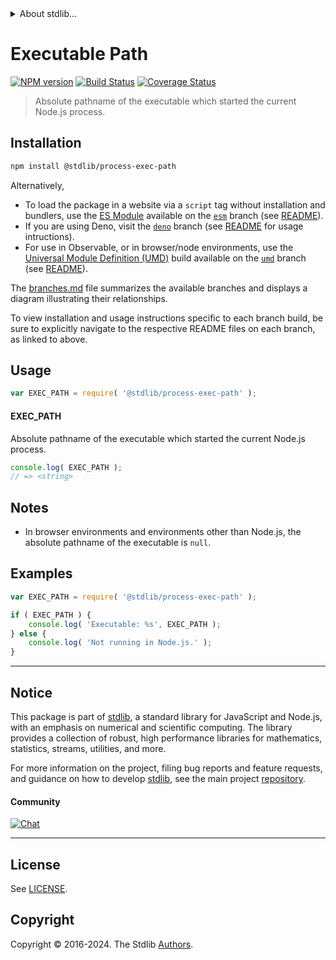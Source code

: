 <!--

@license Apache-2.0

Copyright (c) 2020 The Stdlib Authors.

Licensed under the Apache License, Version 2.0 (the "License");
you may not use this file except in compliance with the License.
You may obtain a copy of the License at

   http://www.apache.org/licenses/LICENSE-2.0

Unless required by applicable law or agreed to in writing, software
distributed under the License is distributed on an "AS IS" BASIS,
WITHOUT WARRANTIES OR CONDITIONS OF ANY KIND, either express or implied.
See the License for the specific language governing permissions and
limitations under the License.

-->


<details>
  <summary>
    About stdlib...
  </summary>
  <p>We believe in a future in which the web is a preferred environment for numerical computation. To help realize this future, we've built stdlib. stdlib is a standard library, with an emphasis on numerical and scientific computation, written in JavaScript (and C) for execution in browsers and in Node.js.</p>
  <p>The library is fully decomposable, being architected in such a way that you can swap out and mix and match APIs and functionality to cater to your exact preferences and use cases.</p>
  <p>When you use stdlib, you can be absolutely certain that you are using the most thorough, rigorous, well-written, studied, documented, tested, measured, and high-quality code out there.</p>
  <p>To join us in bringing numerical computing to the web, get started by checking us out on <a href="https://github.com/stdlib-js/stdlib">GitHub</a>, and please consider <a href="https://opencollective.com/stdlib">financially supporting stdlib</a>. We greatly appreciate your continued support!</p>
</details>

# Executable Path

[![NPM version][npm-image]][npm-url] [![Build Status][test-image]][test-url] [![Coverage Status][coverage-image]][coverage-url] <!-- [![dependencies][dependencies-image]][dependencies-url] -->

> Absolute pathname of the executable which started the current Node.js process.

<section class="installation">

## Installation

```bash
npm install @stdlib/process-exec-path
```

Alternatively,

-   To load the package in a website via a `script` tag without installation and bundlers, use the [ES Module][es-module] available on the [`esm`][esm-url] branch (see [README][esm-readme]).
-   If you are using Deno, visit the [`deno`][deno-url] branch (see [README][deno-readme] for usage intructions).
-   For use in Observable, or in browser/node environments, use the [Universal Module Definition (UMD)][umd] build available on the [`umd`][umd-url] branch (see [README][umd-readme]).

The [branches.md][branches-url] file summarizes the available branches and displays a diagram illustrating their relationships.

To view installation and usage instructions specific to each branch build, be sure to explicitly navigate to the respective README files on each branch, as linked to above.

</section>

<section class="usage">

## Usage

```javascript
var EXEC_PATH = require( '@stdlib/process-exec-path' );
```

#### EXEC_PATH

Absolute pathname of the executable which started the current Node.js process.

```javascript
console.log( EXEC_PATH );
// => <string>
```

</section>

<!-- /.usage -->

<section class="notes">

## Notes

-   In browser environments and environments other than Node.js, the absolute pathname of the executable is `null`.

</section>

<!-- /.notes -->

<section class="examples">

## Examples

<!-- eslint no-undef: "error" -->

```javascript
var EXEC_PATH = require( '@stdlib/process-exec-path' );

if ( EXEC_PATH ) {
    console.log( 'Executable: %s', EXEC_PATH );
} else {
    console.log( 'Not running in Node.js.' );
}
```

</section>

<!-- /.examples -->

<!-- Section for related `stdlib` packages. Do not manually edit this section, as it is automatically populated. -->

<section class="related">

</section>

<!-- /.related -->

<!-- Section for all links. Make sure to keep an empty line after the `section` element and another before the `/section` close. -->


<section class="main-repo" >

* * *

## Notice

This package is part of [stdlib][stdlib], a standard library for JavaScript and Node.js, with an emphasis on numerical and scientific computing. The library provides a collection of robust, high performance libraries for mathematics, statistics, streams, utilities, and more.

For more information on the project, filing bug reports and feature requests, and guidance on how to develop [stdlib][stdlib], see the main project [repository][stdlib].

#### Community

[![Chat][chat-image]][chat-url]

---

## License

See [LICENSE][stdlib-license].


## Copyright

Copyright &copy; 2016-2024. The Stdlib [Authors][stdlib-authors].

</section>

<!-- /.stdlib -->

<!-- Section for all links. Make sure to keep an empty line after the `section` element and another before the `/section` close. -->

<section class="links">

[npm-image]: http://img.shields.io/npm/v/@stdlib/process-exec-path.svg
[npm-url]: https://npmjs.org/package/@stdlib/process-exec-path

[test-image]: https://github.com/stdlib-js/process-exec-path/actions/workflows/test.yml/badge.svg?branch=v0.2.1
[test-url]: https://github.com/stdlib-js/process-exec-path/actions/workflows/test.yml?query=branch:v0.2.1

[coverage-image]: https://img.shields.io/codecov/c/github/stdlib-js/process-exec-path/main.svg
[coverage-url]: https://codecov.io/github/stdlib-js/process-exec-path?branch=main

<!--

[dependencies-image]: https://img.shields.io/david/stdlib-js/process-exec-path.svg
[dependencies-url]: https://david-dm.org/stdlib-js/process-exec-path/main

-->

[chat-image]: https://img.shields.io/gitter/room/stdlib-js/stdlib.svg
[chat-url]: https://app.gitter.im/#/room/#stdlib-js_stdlib:gitter.im

[stdlib]: https://github.com/stdlib-js/stdlib

[stdlib-authors]: https://github.com/stdlib-js/stdlib/graphs/contributors

[umd]: https://github.com/umdjs/umd
[es-module]: https://developer.mozilla.org/en-US/docs/Web/JavaScript/Guide/Modules

[deno-url]: https://github.com/stdlib-js/process-exec-path/tree/deno
[deno-readme]: https://github.com/stdlib-js/process-exec-path/blob/deno/README.md
[umd-url]: https://github.com/stdlib-js/process-exec-path/tree/umd
[umd-readme]: https://github.com/stdlib-js/process-exec-path/blob/umd/README.md
[esm-url]: https://github.com/stdlib-js/process-exec-path/tree/esm
[esm-readme]: https://github.com/stdlib-js/process-exec-path/blob/esm/README.md
[branches-url]: https://github.com/stdlib-js/process-exec-path/blob/main/branches.md

[stdlib-license]: https://raw.githubusercontent.com/stdlib-js/process-exec-path/main/LICENSE

</section>

<!-- /.links -->

